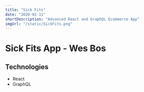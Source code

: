 ```yaml
---
title: "Sick Fits"
date: "2020-01-11"
shortDescription: "Advanced React and GraphQL Ecommerce App"
imgUrl: "/static/SickFits.png"
---
```


# Sick Fits App - Wes Bos

## Technologies

- React
- GraphQL
